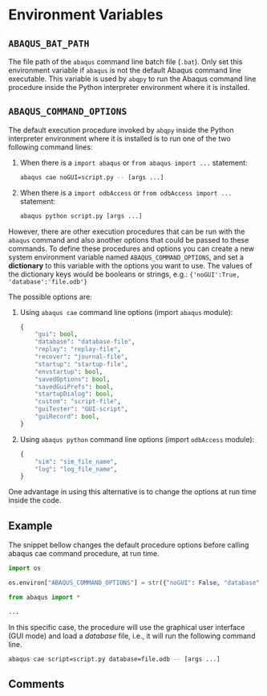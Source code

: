 # Environment Variables

## `ABAQUS_BAT_PATH`

The file path of the `abaqus` command line batch file (`.bat`). Only set this environment variable if `abaqus` is not
the default Abaqus command line executable. This variable is used by `abqpy` to run the Abaqus command line
procedure inside the Python interpreter environment where it is installed.

## `ABAQUS_COMMAND_OPTIONS`

The default execution procedure invoked by `abqpy` inside the Python interpreter
environment where it is installed is to run one of the two following command lines:

1. When there is a `import abaqus` or `from abaqus import ...` statement:

   ```sh
   abaqus cae noGUI=script.py -- [args ...]
   ```

2. When there is a `import odbAccess` or `from odbAccess import ...` statement:

   ```sh
   abaqus python script.py [args ...]
   ```

However, there are other execution procedures that can be run with the `abaqus`
command and also another options that could be passed to these commands. To define
these procedures and options you can create a new system environment variable
named `ABAQUS_COMMAND_OPTIONS`, and set a **dictionary** to this variable with the
options you want to use. The values of the dictionary keys would be booleans or
strings, e.g.: `{'noGUI':True, 'database':'file.odb'}`

The possible options are:

1. Using `abaqus cae` command line options (import `abaqus` module):

   ```python
   {
       "gui": bool,
       "database": "database-file",
       "replay": "replay-file",
       "recover": "journal-file",
       "startup": "startup-file",
       "envstartup": bool,
       "savedOptions": bool,
       "savedGuiPrefs": bool,
       "startupDialog": bool,
       "custom": "script-file",
       "guiTester": "GUI-script",
       "guiRecord": bool,
   }
   ```

2. Using `abaqus python` command line options (import `odbAccess` module):

   ```python
   {
       "sim": "sim_file_name",
       "log": "log_file_name",
   }
   ```

One advantage in using this alternative is to change the options at run time inside the code.

## Example

The snippet bellow changes the default procedure options before calling
abaqus cae command procedure, at run time.

```python
import os

os.environ["ABAQUS_COMMAND_OPTIONS"] = str({"noGUI": False, "database": "file.odb"})

from abaqus import *

...
```

In this specific case, the procedure will use the graphical user interface (GUI mode)
and load a _database_ file, i.e., it will run the following command line.

```sh
abaqus cae script=script.py database=file.odb -- [args ...]
```

## Comments

<script
   type="text/javascript"
   src="https://utteranc.es/client.js"
   async="async"
   repo="haiiliin/abqpy"
   issue-term="pathname"
   theme="github-light"
   label="💬 comment"
   crossorigin="anonymous"
/>
